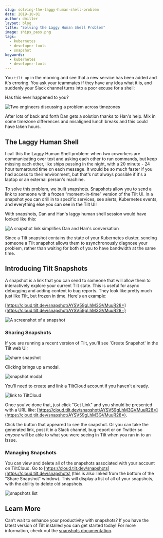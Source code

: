 ```yaml
---
slug: solving-the-laggy-human-shell-problem
date: 2019-10-01
author: dmiller
layout: blog
title: "Solving the Laggy Human Shell Problem"
image: ships_pass.png
tags:
  - kubernetes
  - developer-tools
  - snapshot
keywords:
  - kubernetes
  - developer-tools
---
```


You `tilt up` in the morning and see that a new service has been added and it's erroring. You ask your teammates if they have any idea what it is, and suddenly your Slack channel turns into a poor excuse for a shell:

Has this ever happened to you?

![Two engineers discussing a problem across timezones](/assets/images/solving-the-laggy-human-shell-problem/without_snapshots.png)

After lots of back and forth Dan gets a solution thanks to Han's help. Mix in some timezone differences and misaligned lunch breaks and this could have taken hours.

## The Laggy Human Shell

I call this the Laggy Human Shell problem: when two coworkers are communicating over text and asking each other to run commands, but keep missing each other, like ships passing in the night, with a 20 minute - 24 hour turnaround time on each message. It would be so much faster if you had access to their environment, but that's not always possible if it's a laptop or an external person's machine.

To solve this problem, we built snapshots. Snapshots allow you to send a link to someone with a frozen “moment-in-time” version of the Tilt UI. In a snapshot you can drill in to specific services, see alerts, Kubernetes events, and everything else you can see in the Tilt UI!

With snapshots, Dan and Han's laggy human shell session would have looked like this:

![A snapshot link simplifies Dan and Han's conversation](/assets/images/solving-the-laggy-human-shell-problem/with_snapshots.png)

Since a Tilt snapshot contains the state of your Kubernetes cluster, sending someone a Tilt snapshot allows them to asynchronously diagnose your problem, rather than waiting for both of you to have bandwidth at the same time.

## Introducing Tilt Snapshots

A snapshot is a link that you can send to someone that will allow them to interactively explore your current Tilt state. This is useful for async debugging and adding context to bug reports. They look like pretty much just like Tilt, but frozen in time. Here's an example:

[https://cloud.tilt.dev/snapshot/AYSV59gLhM3GVMuuR28=](https://cloud.tilt.dev/snapshot/AYSV59gLhM3GVMuuR28=)

![A screenshot of a snapshot](/assets/images/solving-the-laggy-human-shell-problem/snapshot.png)

### Sharing Snapshots

If you are running a recent version of Tilt, you'll see 'Create Snapshot' in the Tilt web UI:

![share snapshot](/assets/images/solving-the-laggy-human-shell-problem/share-snapshot-button.png)

Clicking brings up a modal.

![snapshot modal](/assets/images/solving-the-laggy-human-shell-problem/snapshot-modal.png)

You'll need to create and link a TiltCloud account if you haven't already.

![link to TiltCloud](/assets/images/solving-the-laggy-human-shell-problem/link-to-tiltcloud.png)

Once you've done that, just click "Get Link" and you should be presented with a
URL like: [https://cloud.tilt.dev/snapshot/AYSV59gLhM3GVMuuR28=](https://cloud.tilt.dev/snapshot/AYSV59gLhM3GVMuuR28=).

Click the button that appeared to see the snapshot. Or you can take the generated link, post it in a Slack channel, bug report or on Twitter so _anyone_ will be able to what you were seeing in Tilt when you ran in to an issue.

### Managing Snapshots

You can view and delete all of the snapshots associated with your account on TiltCloud. Go to [https://cloud.tilt.dev/snapshots](https://cloud.tilt.dev/snapshots) (this is also linked from the bottom of the "Share Snapshot" window). This will display a list of all of your snapshots, with the ability to delete old snapshots.

![snapshots list](/assets/images/solving-the-laggy-human-shell-problem/snapshots-list.png)

## Learn More

Can’t wait to enhance your productivity with snapshots? If you have the latest version of Tilt installed you can get started today! For more information, check out the [snapshots documentation](https://docs.tilt.dev/snapshots).
